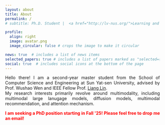 ```yaml
---
layout: about
title: About
permalink: /
# subtitle: Ph.D. Student |  <a href="http://lv-nus.org/">Learning and Vision Lab</a>  |  <a href="https://nus.edu.sg/"> National University of Singapore</a>.

profile:
  align: right
  image: avatar.png
  image_circular: false # crops the image to make it circular

news: true  # includes a list of news items
selected_papers: true # includes a list of papers marked as "selected={true}"
social: true  # includes social icons at the bottom of the page
---
```

<!-- https://fangggf.github.io/ -->

<div style="text-align: justify;">

<p> Hello there! I am a second-year master student from the School of Computer Science and Engineering at Sun Yat-sen University, advised by Prof. Wushao Wen and IEEE Fellow Prof. <a href="https://scholar.google.com/citations?user=Nav8m8gAAAAJ">Liang Lin</a>. <br> My research interests primarily revolve around multimodality, including multimodal large lanugage models, diffusion models, multimodal recommendation, and attention mechanism. 
</p>

<p><strong style="color:red;">I am seeking a PhD position starting in Fall '25! Please feel free to drop me an email!</strong></p>

</div>
